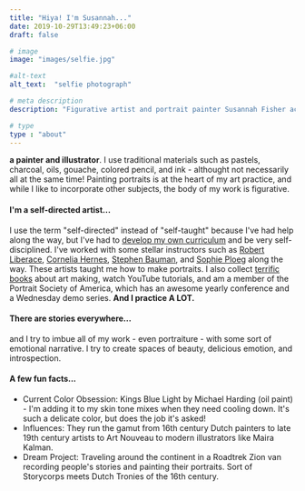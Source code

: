 ```yaml
---
title: "Hiya! I'm Susannah..."
date: 2019-10-29T13:49:23+06:00
draft: false

# image
image: "images/selfie.jpg"

#alt-text
alt_text:  "selfie photograph"

# meta description
description: "Figurative artist and portrait painter Susannah Fisher accepts commissions for portrait painting and drawing."

# type
type : "about"
---
```


**a painter and illustrator**. I use traditional materials such as pastels, charcoal, oils, gouache, colored pencil, and ink - althought not necessarily all at the same time! Painting portraits is at the heart of my art practice, and while I like to incorporate other subjects, the body of my work is figurative.
#### I'm a self-directed artist...
I use the term "self-directed" instead of "self-taught" because I've had help along the way, but I've had to [develop my own curriculum](/tags/self-taught-artist/) and be very self-disciplined. I've worked with some stellar instructors such as <a href="https://robertliberace.com" target="_blank">Robert Liberace</a>, <a href="http://www.corneliahernes.com/" target="_blank">Cornelia Hernes</a>, <a href="https://www.stephenbaumanartwork.com/" target="_blank">Stephen Bauman</a>, and <a href="https://www.sophieploeg.com/" target="_blank">Sophie Ploeg</a> along the way. These artists taught me how to make portraits. I also collect [terrific books](../blog/learning-list-for-self-taught-artists/) about art making, watch YouTube tutorials, and am a member of the Portrait Society of America, which has an awesome yearly conference and a Wednesday demo series. **And I practice A LOT.**
#### There are stories everywhere...
and I try to imbue all of my work - even portraiture - with some sort of emotional narrative. I try to create spaces of beauty, delicious emotion, and introspection.
#### A few fun facts...
* Current Color Obsession: Kings Blue Light by Michael Harding (oil paint) - I'm adding it to my skin tone mixes when they need cooling down. It's such a delicate color, but does the job it's asked!
* Influences:  They run the gamut from 16th century Dutch painters to late 19th century artists to Art Nouveau to modern illustrators like Maira Kalman.
* Dream Project: Traveling around the continent in a Roadtrek Zion van recording people's stories and painting their portraits. Sort of Storycorps meets Dutch Tronies of the 16th century.


